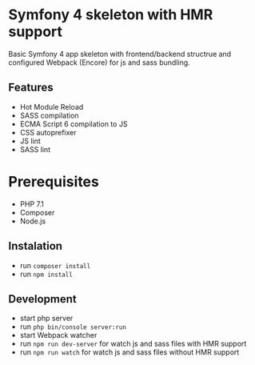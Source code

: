 # Symfony 4 skeleton with HMR support
Basic Symfony 4 app skeleton with frontend/backend structrue and configured Webpack (Encore) for js and sass bundling.

## Features
- Hot Module Reload
- SASS compilation
- ECMA Script 6 compilation to JS
- CSS autoprefixer
- JS lint
- SASS lint

# Prerequisites
- PHP 7.1
- Composer
- Node.js

## Instalation
- run ``composer install``
- run ``npm install``

## Development
- start php server
- run ``php bin/console server:run``
- start Webpack watcher
- run ``npm run dev-server`` for watch js and sass files with HMR support
- run ``npm run watch`` for watch js and sass files without HMR support
